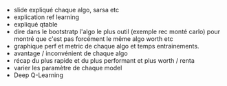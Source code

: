 - slide expliqué chaque algo, sarsa etc
- explication ref learning
- expliqué qtable
- dire dans le bootstratp l'algo le plus outil (exemple rec monté carlo) pour montré que c'est pas forcément le même algo worth etc
- graphique perf et metric de chaque algo et temps entrainements.
- avantage / inconvénient de chaque algo
- récap du plus rapide et du plus performant et plus worth / renta
- varier les paramètre de chaque model
- Deep Q-Learning